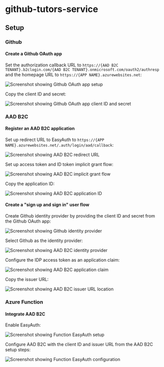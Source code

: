 # github-tutors-service

## Setup

### Github

#### Create a Github OAuth app

Set the authorization callback URL to `https://{AAD B2C TENANT}.b2clogin.com/{AAD B2C TENANT}.onmicrosoft.com/oauth2/authresp` and the homepage URL to `https://{APP NAME}.azurewebsites.net`:

![Screenshot showing Github OAuth app setup](https://user-images.githubusercontent.com/1086421/87572569-beb43b00-c699-11ea-86b1-9ad5e0f67202.png)

Copy the client ID and secret:

![Screenshot showing Github OAuth app client ID and secret](https://user-images.githubusercontent.com/1086421/87572921-397d5600-c69a-11ea-93b1-3378b3feee25.png)

### AAD B2C

#### Register an AAD B2C application

Set up redirect URL to EasyAuth to `https://{APP NAME}.azurewebsites.net/.auth/login/aad/callback`:

![Screenshot showing AAD B2C redirect URL](https://user-images.githubusercontent.com/1086421/87571747-895b1d80-c698-11ea-88d3-c995647d939e.png)

Set up access token and ID token implicit grant flow:

![Screenshot showing AAD B2C implicit grant flow](https://user-images.githubusercontent.com/1086421/87571905-b7406200-c698-11ea-8642-0610fac68a84.png)

Copy the application ID:

![Screenshot showing AAD B2C application ID](https://user-images.githubusercontent.com/1086421/87571991-ddfe9880-c698-11ea-836d-4d93769cc0c1.png)

#### Create a "sign up and sign in" user flow

Create Github identity provider by providing the client ID and secret from the Github OAuth app:

![Screenshot showing Github identity provider](https://user-images.githubusercontent.com/1086421/87573035-67fb3100-c69a-11ea-8a85-641c44f0bf42.png)

Select Github as the identity provider:

![Screenshot showing AAD B2C identity provider](https://user-images.githubusercontent.com/1086421/87571558-397c5680-c698-11ea-8405-c6bf03d41f8b.png)

Configure the IDP access token as an application claim:

![Screenshot showing AAD B2C application claim](https://user-images.githubusercontent.com/1086421/87571255-beb33b80-c697-11ea-886d-a738a8b76e11.png)

Copy the issuer URL:

![Screenshot showing AAD B2C issuer URL location](https://user-images.githubusercontent.com/1086421/87571468-194c9780-c698-11ea-90a5-41504143667e.png)

### Azure Function

#### Integrate AAD B2C

Enable EasyAuth:

![Screenshot showing Function EasyAuth setup](https://user-images.githubusercontent.com/1086421/87572185-2ae26f00-c699-11ea-87ac-29891188f3eb.png)

Configure AAD B2C with the client ID and issuer URL from the AAD B2C setup steps:

![Screenshot showing Function EasyAuth configuration](https://user-images.githubusercontent.com/1086421/87572298-536a6900-c699-11ea-91d3-d740b1803064.png)

